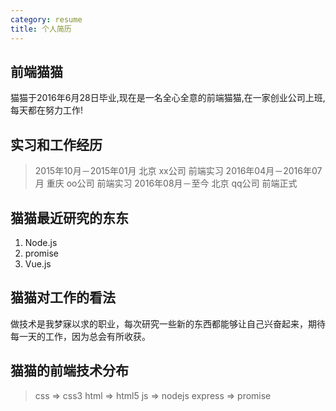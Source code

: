 ```yaml
---
category: resume
title: 个人简历
---
```

## 前端猫猫
猫猫于2016年6月28日毕业,现在是一名全心全意的前端猫猫,在一家创业公司上班,每天都在努力工作!

## 实习和工作经历
>2015年10月－2015年01月	北京		xx公司		前端实习
2016年04月－2016年07月	重庆		oo公司		前端实习
2016年08月－至今		  北京        qq公司	    前端正式

## 猫猫最近研究的东东
1. Node.js
2. promise
3. Vue.js

## 猫猫对工作的看法
做技术是我梦寐以求的职业，每次研究一些新的东西都能够让自己兴奋起来，期待每一天的工作，因为总会有所收获。

## 猫猫的前端技术分布
> css => css3
html => html5
js => nodejs
express => promise
